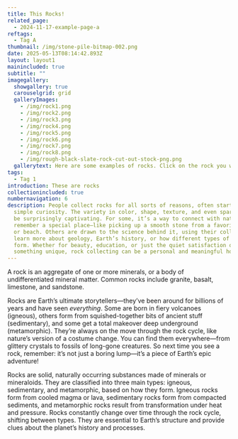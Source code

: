 ```yaml
---
title: This Rocks!
related_page:
  - 2024-11-17-example-page-a
reftags:
  - Tag A
thumbnail: /img/stone-pile-bitmap-002.png
date: 2025-05-13T08:14:42.893Z
layout: layout1
mainincluded: true
subtitle: ""
imagegallery:
  showgallery: true
  carouselgrid: grid
  galleryImages:
    - /img/rock1.png
    - /img/rock2.png
    - /img/rock3.png
    - /img/rock4.png
    - /img/rock5.png
    - /img/rock6.png
    - /img/rock7.png
    - /img/rock8.png
    - /img/rough-black-slate-rock-cut-out-stock-png.png
  gallerytext: Here are some examples of rocks. Click on the rock you want to see better.
tags:
  - Tag 1
introduction: These are rocks
collectionincluded: true
numbernavigation: 6
description: People collect rocks for all sorts of reasons, often starting with
  simple curiosity. The variety in color, shape, texture, and even sparkle can
  be surprisingly captivating. For some, it’s a way to connect with nature or
  remember a special place—like picking up a smooth stone from a favorite hike
  or beach. Others are drawn to the science behind it, using their collection to
  learn more about geology, Earth’s history, or how different types of rocks
  form. Whether for beauty, education, or just the quiet satisfaction of finding
  something unique, rock collecting can be a personal and meaningful hobby.
---
```

A rock is an aggregate of one or more minerals, or a body of undifferentiated mineral matter. Common rocks include granite, basalt, limestone, and sandstone.

Rocks are Earth’s ultimate storytellers—they’ve been around for billions of years and have seen *everything*. Some are born in fiery volcanoes (igneous), others form from squished-together bits of ancient stuff (sedimentary), and some get a total makeover deep underground (metamorphic). They’re always on the move through the rock cycle, like nature’s version of a costume change. You can find them everywhere—from glittery crystals to fossils of long-gone creatures. So next time you see a rock, remember: it’s not just a boring lump—it’s a piece of Earth’s epic adventure!

Rocks are solid, naturally occurring substances made of minerals or mineraloids. They are classified into three main types: igneous, sedimentary, and metamorphic, based on how they form. Igneous rocks form from cooled magma or lava, sedimentary rocks form from compacted sediments, and metamorphic rocks result from transformation under heat and pressure. Rocks constantly change over time through the rock cycle, shifting between types. They are essential to Earth’s structure and provide clues about the planet’s history and processes.

